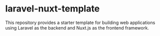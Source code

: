 # laravel-nuxt-template
This repository provides a starter template for building web applications using Laravel as the backend and Nuxt.js as the frontend framework.
